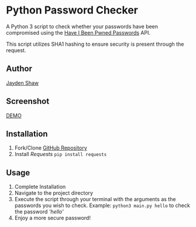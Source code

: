 # Python Password Checker
A Python 3 script to check whether your passwords have been compromised using the [Have I Been Pwned Passwords](https://haveibeenpwned.com/Passwords) API. 

This script utilizes SHA1 hashing to ensure security is present through the request. 

## Author
[Jayden Shaw](https://github.com/jshaw990/)

## Screenshot
[DEMO](https://github.com/jshaw990/Password_Checker_PY/blob/master/docs/screenshot.png)

## Installation
1. Fork/Clone [GitHub Repository](https://github.com/jshaw990/Password_Checker_PY)
2. Install *Requests* `pip install requests`

## Usage 
1. Complete Installation
2. Navigate to the project directory
3. Execute the script through your terminal with the arguments as the passwords you wish to check. Example: `python3 main.py hello` to check the password *'hello'*
4. Enjoy a more secure password! 
